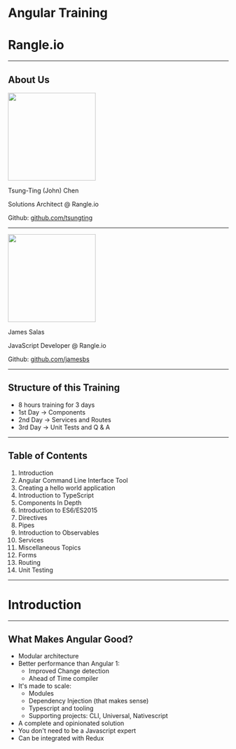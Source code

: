 # Angular Training

# Rangle.io

---

## About Us

<img src="content/images/john_chen.jpg" height="200px"></img>

Tsung-Ting (John) Chen

Solutions Architect @ Rangle.io

Github: [github.com/tsungting](https://github.com/tsungting)

---

<img src="content/images/james_salas.jpeg" height="200px"></img>

James Salas

JavaScript Developer @ Rangle.io

Github: [github.com/jamesbs](https://github.com/jamesbs)

---

## Structure of this Training

- 8 hours training for 3 days
- 1st Day -> Components
- 2nd Day -> Services and Routes
- 3rd Day -> Unit Tests and Q & A

---

## Table of Contents

1. Introduction
1. Angular Command Line Interface Tool
1. Creating a hello world application
1. Introduction to TypeScript
1. Components In Depth
1. Introduction to ES6/ES2015
1. Directives
1. Pipes
1. Introduction to Observables
1. Services
1. Miscellaneous Topics
1. Forms
1. Routing
1. Unit Testing

---

# Introduction

---

## What Makes Angular Good?

- Modular architecture
- Better performance than Angular 1:
  - Improved Change detection
  - Ahead of Time compiler
- It's made to scale:
  - Modules
  - Dependency Injection (that makes sense)
  - Typescript and tooling
  - Supporting projects: CLI, Universal, Nativescript
- A complete and opinionated solution
- You don't need to be a Javascript expert
- Can be integrated with Redux